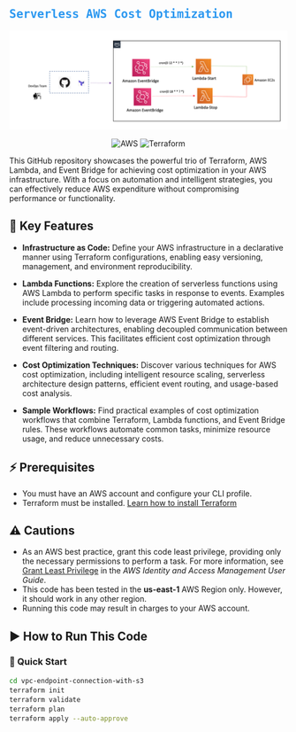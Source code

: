 <kbd>
<h2><span style="color: #2B98F0;">Serverless AWS Cost Optimization</span></h2>
</kbd>


 ![Gateway](https://github.com/ValAug/Serverless_AWS_Cost_Optimization/blob/main/Diagram_Picture/cron-job.png)


<p align="center">
  <img src="https://img.shields.io/badge/-AWS-000000?style=flat&logo=Amazon%20AWS&logoColor=FF9900" alt="AWS">
  <img src="https://img.shields.io/badge/-Terraform-000000?style=flat&logo=Terraform" alt="Terraform">
</p>

This GitHub repository showcases the powerful trio of Terraform, AWS Lambda, and Event Bridge for achieving cost optimization in your AWS infrastructure. With a focus on automation and intelligent strategies, you can effectively reduce AWS expenditure without compromising performance or functionality.

## 🔑 Key Features

- **Infrastructure as Code:** Define your AWS infrastructure in a declarative manner using Terraform configurations, enabling easy versioning, management, and environment reproducibility.

- **Lambda Functions:** Explore the creation of serverless functions using AWS Lambda to perform specific tasks in response to events. Examples include processing incoming data or triggering automated actions.

- **Event Bridge:** Learn how to leverage AWS Event Bridge to establish event-driven architectures, enabling decoupled communication between different services. This facilitates efficient cost optimization through event filtering and routing.

- **Cost Optimization Techniques:** Discover various techniques for AWS cost optimization, including intelligent resource scaling, serverless architecture design patterns, efficient event routing, and usage-based cost analysis.

- **Sample Workflows:** Find practical examples of cost optimization workflows that combine Terraform, Lambda functions, and Event Bridge rules. These workflows automate common tasks, minimize resource usage, and reduce unnecessary costs.

## ⚡️ Prerequisites

- You must have an AWS account and configure your CLI profile.
- Terraform must be installed. [Learn how to install Terraform](https://learn.hashicorp.com/tutorials/terraform/install-cli)

## ⚠️ Cautions

- As an AWS best practice, grant this code least privilege, providing only the necessary permissions to perform a task. For more information, see [Grant Least Privilege](https://docs.aws.amazon.com/IAM/latest/UserGuide/best-practices.html#grant-least-privilege) in the *AWS Identity and Access Management User Guide*.
- This code has been tested in the __us-east-1__ AWS Region only. However, it should work in any other region.
- Running this code may result in charges to your AWS account.

## ▶️ How to Run This Code

### 🚀 Quick Start

```bash
cd vpc-endpoint-connection-with-s3
terraform init
terraform validate
terraform plan
terraform apply --auto-approve
